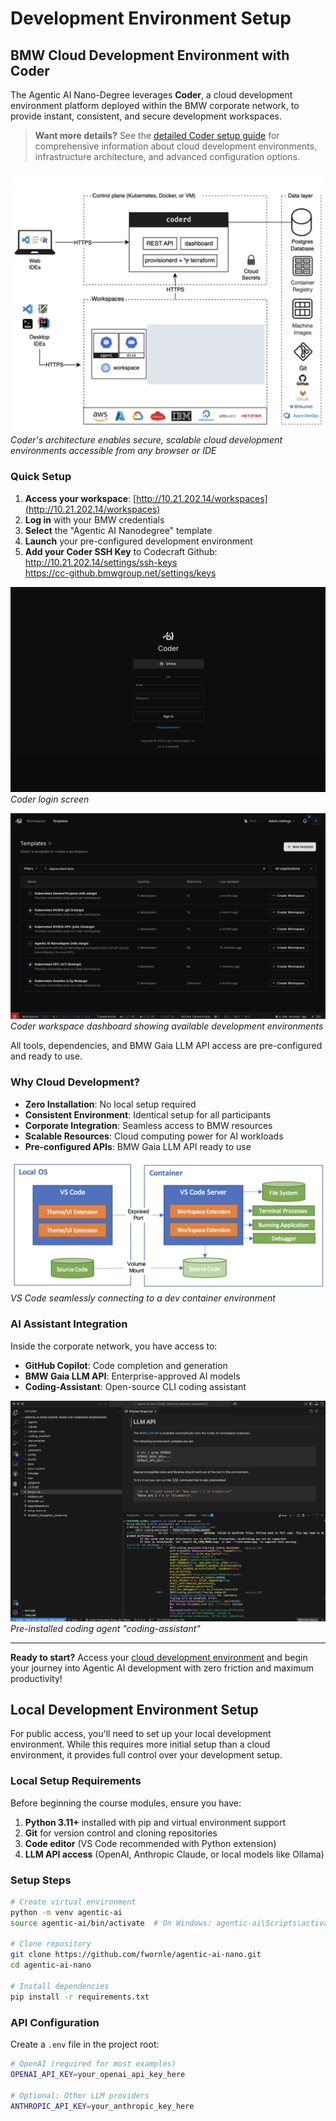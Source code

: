 # Development Environment Setup

<!-- BMW Corporate Network Content -->
<div class="bmw-corporate-only" markdown="1">

## BMW Cloud Development Environment with Coder

The Agentic AI Nano-Degree leverages **Coder**, a cloud development environment platform deployed within the BMW corporate network, to provide instant, consistent, and secure development workspaces.

> **Want more details?** See the [detailed Coder setup guide](coder-detailed.md) for comprehensive information about cloud development environments, infrastructure architecture, and advanced configuration options.

![Coder Architecture](images/coder-architecture.png)
*Coder's architecture enables secure, scalable cloud development environments accessible from any browser or IDE*

### Quick Setup

1. **Access your workspace**: [http://10.21.202.14/workspaces](http://10.21.202.14/workspaces)  
2. **Log in** with your BMW credentials  
3. **Select** the "Agentic AI Nanodegree" template  
4. **Launch** your pre-configured development environment  
5. **Add your Coder SSH Key** to Codecraft Github:  
     http://10.21.202.14/settings/ssh-keys  
     https://cc-github.bmwgroup.net/settings/keys  


![Coder Login](images/coder-login.png)
*Coder login screen*

![Coder Workspaces](images/coder-workspaces.png)
*Coder workspace dashboard showing available development environments*

All tools, dependencies, and BMW Gaia LLM API access are pre-configured and ready to use.

### Why Cloud Development?

- **Zero Installation**: No local setup required  
- **Consistent Environment**: Identical setup for all participants  
- **Corporate Integration**: Seamless access to BMW resources  
- **Scalable Resources**: Cloud computing power for AI workloads  
- **Pre-configured APIs**: BMW Gaia LLM API ready to use  

![VS Code Dev Container](images/vscode-dev-container.png)
*VS Code seamlessly connecting to a dev container environment*

### AI Assistant Integration

Inside the corporate network, you have access to:

- **GitHub Copilot**: Code completion and generation  
- **BMW Gaia LLM API**: Enterprise-approved AI models  
- **Coding-Assistant**: Open-source CLI coding assistant  

![Coding Assistant](images/coder-llm-coding-assistant.png)
*Pre-installed coding agent "coding-assistant"*

---

**Ready to start?** Access your [cloud development environment](http://10.21.202.14/workspaces) and begin your journey into Agentic AI development with zero friction and maximum productivity!

</div>

<!-- Public Network Alternative Content -->
<div class="bmw-public-alternative" markdown="1">

## Local Development Environment Setup

For public access, you'll need to set up your local development environment. While this requires more initial setup than a cloud environment, it provides full control over your development setup.

### Local Setup Requirements

Before beginning the course modules, ensure you have:

1. **Python 3.11+** installed with pip and virtual environment support  
2. **Git** for version control and cloning repositories  
3. **Code editor** (VS Code recommended with Python extension)  
4. **LLM API access** (OpenAI, Anthropic Claude, or local models like Ollama)  

### Setup Steps

```bash
# Create virtual environment
python -m venv agentic-ai
source agentic-ai/bin/activate  # On Windows: agentic-ai\Scripts\activate

# Clone repository
git clone https://github.com/fwornle/agentic-ai-nano.git
cd agentic-ai-nano

# Install dependencies
pip install -r requirements.txt
```

### API Configuration

Create a `.env` file in the project root:

```bash
# OpenAI (required for most examples)
OPENAI_API_KEY=your_openai_api_key_here

# Optional: Other LLM providers
ANTHROPIC_API_KEY=your_anthropic_key_here
```

</div>
